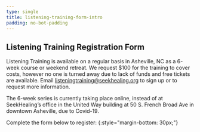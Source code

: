 ```yaml
---
type: single
title: listening-training-form-intro
padding: no-bot-padding
---
```


## Listening Training Registration Form

Listening Training is available on a regular basis in Asheville, NC as a 6-week course or weekend retreat. We request $100 for the training to cover costs, however no one is turned away due to lack of funds and free tickets are available. Email <listeningtraining@seekhealing.org> to sign up or to request more information.

The 6-week series is currently taking place online, instead of at SeekHealing’s office in the United Way building at 50 S. French Broad Ave in downtown Asheville, due to Covid-19.

Complete the form below to register:
{:style="margin-bottom: 30px;"}

